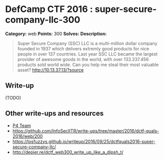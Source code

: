# DefCamp CTF 2016 : super-secure-company-llc-300

**Category:** web
**Points:** 300
**Solves:**
**Description:**

> Super Secure Company (SSC) LLC is a multi-million dollar company founded in 1937
> which delivers extremly good products for nice people in over 137 countries.
> Last year SSC LLC became the largest provider of awesome goods in the world,
> with over 133.337.456 products sold world wide.
> Can you help me steal their most valuable asset? http://10.13.37.13/?source

## Write-up

(TODO)

## Other write-ups and resources

* [P4 Team](https://github.com/p4-team/ctf/blob/master/2016-09-24-dctf/web200/README.md)
* https://github.com/InfoSecIITR/write-ups/tree/master/2016/dctf-quals-2016/web/200
* https://losfuzzys.github.io/writeup/2016/09/25/dctfquals2016-super-secure-company-llc/
* http://depier.re/dctf_web300_write_up_like_a_dipsh_t/
